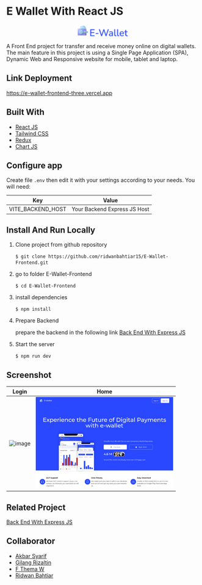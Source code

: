 # E Wallet With React JS

<div align="center">
        <img src="./src/assets/img/logo.png" width="30px" alt="logo"></img>
        <img src="./src/assets/img/e-wallet.png" width="100px" alt="logo"></img>
</div>

A Front End project for transfer and receive money online on digital wallets. The main feature in this project is using a Single Page Application (SPA), Dynamic Web and Responsive website for mobile, tablet and laptop.

## Link Deployment

https://e-wallet-frontend-three.vercel.app

## Built With

- [React JS](https://go.dev/)
- [Tailwind CSS](https://tailwindcss.com/)
- [Redux](https://redux.js.org/)
- [Chart JS](https://www.chartjs.org/)

## Configure app

Create file `.env` then edit it with your settings
according to your needs. You will need:

| Key               | Value                        |
| ----------------- | ---------------------------- |
| VITE_BACKEND_HOST | Your Backend Express JS Host |

## Install And Run Locally

1.  Clone project from github repository

        $ git clone https://github.com/ridwanbahtiar15/E-Wallet-Frontend.git

2.  go to folder E-Wallet-Frontend

        $ cd E-Wallet-Frontend

3.  install dependencies

        $ npm install

4.  Prepare Backend

    prepare the backend in the following link [Back End With Express JS](https://github.com/ridwanbahtiar15/E-Wallet)

5.  Start the server

        $ npm run dev

## Screenshot

| Login                                                                           | Home                                                                           |
| ------------------------------------------------------------------------------- | ------------------------------------------------------------------------------ |
| <img src="./src/assets/ss_ewallet/login.png" alt="image" style="width:360px;"/> | <img src="./src/assets/ss_ewallet/home.png" alt="image" style="width:360px;"/> |

## Related Project

[Back End With Express JS](https://github.com/ridwanbahtiar15/E-Wallet)

## Collaborator

- [Akbar Syarif](https://github.com/akbarsyarif)
- [Gilang Rizaltin](https://github.com/GilangRizaltin)
- [F Thema W](https://github.com/themawaras)
- [Ridwan Bahtiar](https://github.com/ridwanbahtiar15)
